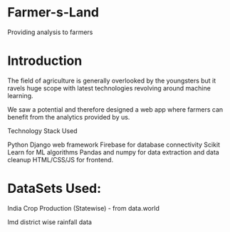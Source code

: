 # Farmer-s-Land
Providing analysis to farmers


<h1>Introduction</h1>

The field of agriculture is generally overlooked by the youngsters but it ravels huge scope with latest technologies revolving around machine learning.

We saw a potential and therefore designed a web app where farmers can benefit from the analytics provided by us. 

Technology Stack Used

Python Django web framework
Firebase for database connectivity
Scikit Learn for ML algorithms
Pandas and numpy for data extraction and data cleanup
HTML/CSS/JS for frontend.


<h1>DataSets Used:</h1>
India Crop Production (Statewise)
    - from data.world

Imd district wise rainfall data

